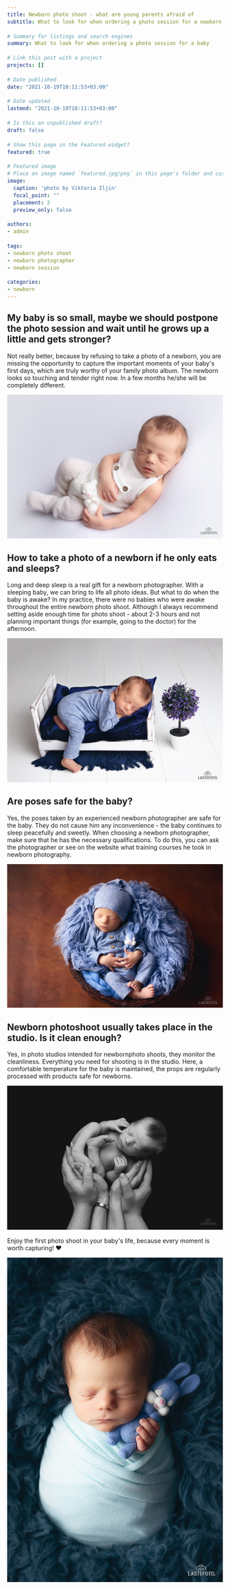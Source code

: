```yaml
---
title: Newborn photo shoot - what are young parents afraid of
subtitle: What to look for when ordering a photo session for a newborn baby

# Summary for listings and search engines
summary: What to look for when ordering a photo session for a baby

# Link this post with a project
projects: []

# Date published
date: "2021-10-19T10:11:53+03:00"

# Date updated
lastmod: "2021-10-19T10:11:53+03:00"

# Is this an unpublished draft?
draft: false

# Show this page in the Featured widget?
featured: true

# Featured image
# Place an image named `featured.jpg/png` in this page's folder and customize its options here.
image:
  caption: 'photo by Viktoria Iljin'
  focal_point: ""
  placement: 2
  preview_only: false

authors:
- admin

tags:
- newborn photo shoot
- newborn photographer
- newborn session

categories:
- newborn
---
```

## My baby is so small, maybe we should postpone the photo session and wait until he grows up a little and gets stronger?

Not really better, because by refusing to take a photo of a newborn, you are missing the opportunity to capture the important moments of your baby's first days, which are truly worthy of your family photo album. The newborn looks so touching and tender right now. In a few months he/she will be completely different.

![newborn photo shoot](./what-are-young-parents-afraid-of-1.jpg) 

## How to take a photo of a newborn if he only eats and sleeps?

Long and deep sleep is a real gift for a newborn photographer. With a sleeping baby, we can bring to life all photo ideas. But what to do when the baby is awake? In my practice, there were no babies who were awake throughout the entire newborn photo shoot. Although I always recommend setting aside enough time for photo shoot - about 2-3 hours and not planning important things (for example, going to the doctor) for the afternoon.

![newborn photography](./what-are-young-parents-afraid-of-2.jpg)

## Are poses safe for the baby?

Yes, the poses taken by an experienced newborn photographer are safe for the baby. They do not cause him any inconvenience - the baby continues to sleep peacefully and sweetly. When choosing a newborn photographer, make sure that he has the necessary qualifications. To do this, you can ask the photographer or see on the website what training courses he took in newborn photography.

![newborn photo shoot in Tallinn](./what-are-young-parents-afraid-of-3.jpg)

## Newborn photoshoot usually takes place in the studio. Is it clean enough?

Yes, in photo studios intended for newbornphoto shoots, they monitor the cleanliness. Everything you need for shooting is in the studio. Here, a comfortable temperature for the baby is maintained, the props are regularly processed with products safe for newborns.

![newborn session](./what-are-young-parents-afraid-of-4.jpg)

Enjoy the first photo shoot in your baby's life, because every moment is worth capturing! ❤️

![newborn pictures in Tallinn](./what-are-young-parents-afraid-of-5.jpg)
